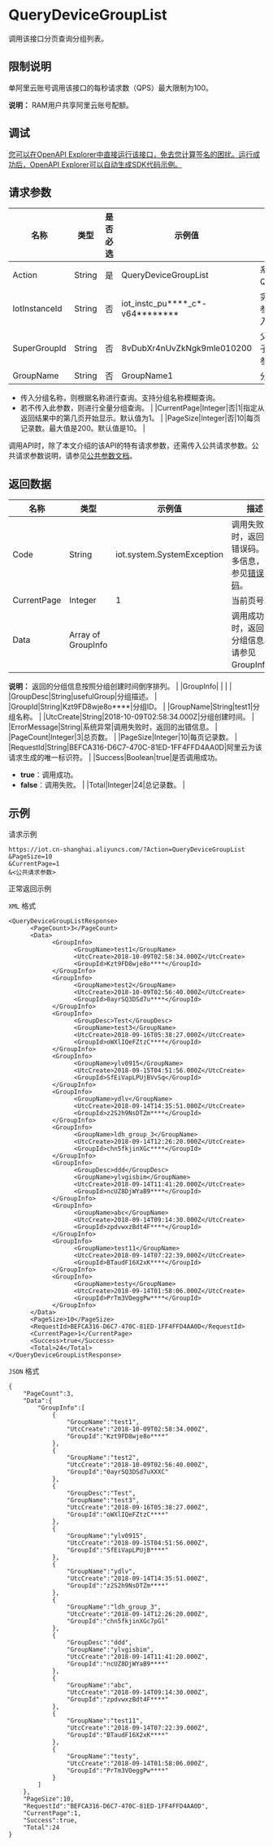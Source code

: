 # QueryDeviceGroupList

调用该接口分页查询分组列表。

## 限制说明

单阿里云账号调用该接口的每秒请求数（QPS）最大限制为100。

**说明：** RAM用户共享阿里云账号配额。

## 调试

[您可以在OpenAPI Explorer中直接运行该接口，免去您计算签名的困扰。运行成功后，OpenAPI Explorer可以自动生成SDK代码示例。](https://api.aliyun.com/#product=Iot&api=QueryDeviceGroupList&type=RPC&version=2018-01-20)

## 请求参数

|名称|类型|是否必选|示例值|描述|
|--|--|----|---|--|
|Action|String|是|QueryDeviceGroupList|系统规定参数。取值：QueryDeviceGroupList。 |
|IotInstanceId|String|否|iot\_instc\_pu\*\*\*\*\_c\*-v64\*\*\*\*\*\*\*\*|实例ID。公共实例不传此参数，企业版实例需传入。 |
|SuperGroupId|String|否|8vDubXr4nUvZkNgk9mle010200|父组ID。查询某父组下的子分组列表时，需传入此参数。 |
|GroupName|String|否|GroupName1|分组名称。

 -   传入分组名称，则根据名称进行查询。支持分组名称模糊查询。
-   若不传入此参数，则进行全量分组查询。 |
|CurrentPage|Integer|否|1|指定从返回结果中的第几页开始显示。默认值为1。 |
|PageSize|Integer|否|10|每页记录数。最大值是200。默认值是10。 |

调用API时，除了本文介绍的该API的特有请求参数，还需传入公共请求参数。公共请求参数说明，请参见[公共参数文档](~~30561~~)。

## 返回数据

|名称|类型|示例值|描述|
|--|--|---|--|
|Code|String|iot.system.SystemException|调用失败时，返回的错误码。更多信息，请参见[错误码](~~87387~~)。 |
|CurrentPage|Integer|1|当前页号。 |
|Data|Array of GroupInfo| |调用成功时，返回的分组信息。请参见GroupInfo。

 **说明：** 返回的分组信息按照分组创建时间倒序排列。 |
|GroupInfo| | | |
|GroupDesc|String|usefulGroup|分组描述。 |
|GroupId|String|Kzt9FD8wje8o\*\*\*\*|分组ID。 |
|GroupName|String|test1|分组名称。 |
|UtcCreate|String|2018-10-09T02:58:34.000Z|分组创建时间。 |
|ErrorMessage|String|系统异常|调用失败时，返回的出错信息。 |
|PageCount|Integer|3|总页数。 |
|PageSize|Integer|10|每页记录数。 |
|RequestId|String|BEFCA316-D6C7-470C-81ED-1FF4FFD4AA0D|阿里云为该请求生成的唯一标识符。 |
|Success|Boolean|true|是否调用成功。

 -   **true**：调用成功。
-   **false**：调用失败。 |
|Total|Integer|24|总记录数。 |

## 示例

请求示例

```
https://iot.cn-shanghai.aliyuncs.com/?Action=QueryDeviceGroupList
&PageSize=10
&CurrentPage=1
&<公共请求参数>
```

正常返回示例

`XML` 格式

```
<QueryDeviceGroupListResponse>
      <PageCount>3</PageCount>
      <Data>
            <GroupInfo>
                  <GroupName>test1</GroupName>
                  <UtcCreate>2018-10-09T02:58:34.000Z</UtcCreate>
                  <GroupId>Kzt9FD8wje8o****</GroupId>
            </GroupInfo>
            <GroupInfo>
                  <GroupName>test2</GroupName>
                  <UtcCreate>2018-10-09T02:56:40.000Z</UtcCreate>
                  <GroupId>0ayrSQ3DSd7u****</GroupId>
            </GroupInfo>
            <GroupInfo>
                  <GroupDesc>Test</GroupDesc>
                  <GroupName>test3</GroupName>
                  <UtcCreate>2018-09-16T05:38:27.000Z</UtcCreate>
                  <GroupId>oWXlIQeFZtzC****</GroupId>
            </GroupInfo>
            <GroupInfo>
                  <GroupName>ylv0915</GroupName>
                  <UtcCreate>2018-09-15T04:51:56.000Z</UtcCreate>
                  <GroupId>SfEiVapLPUjBVvSq</GroupId>
            </GroupInfo>
            <GroupInfo>
                  <GroupName>ydlv</GroupName>
                  <UtcCreate>2018-09-14T14:35:51.000Z</UtcCreate>
                  <GroupId>z2S2h9NsDTZm****</GroupId>
            </GroupInfo>
            <GroupInfo>
                  <GroupName>ldh_group_3</GroupName>
                  <UtcCreate>2018-09-14T12:26:20.000Z</UtcCreate>
                  <GroupId>chn5fkjinXGc****</GroupId>
            </GroupInfo>
            <GroupInfo>
                  <GroupDesc>ddd</GroupDesc>
                  <GroupName>ylvgisbim</GroupName>
                  <UtcCreate>2018-09-14T11:41:20.000Z</UtcCreate>
                  <GroupId>ncUZ8DjWYaB9****</GroupId>
            </GroupInfo>
            <GroupInfo>
                  <GroupName>abc</GroupName>
                  <UtcCreate>2018-09-14T09:14:30.000Z</UtcCreate>
                  <GroupId>zpdvwxzBdt4F****</GroupId>
            </GroupInfo>
            <GroupInfo>
                  <GroupName>test11</GroupName>
                  <UtcCreate>2018-09-14T07:22:39.000Z</UtcCreate>
                  <GroupId>BTaudF16X2xK****</GroupId>
            </GroupInfo>
            <GroupInfo>
                  <GroupName>testy</GroupName>
                  <UtcCreate>2018-09-14T01:58:06.000Z</UtcCreate>
                  <GroupId>PrTm3VOeggPw****</GroupId>
            </GroupInfo>
      </Data>
      <PageSize>10</PageSize>
      <RequestId>BEFCA316-D6C7-470C-81ED-1FF4FFD4AA0D</RequestId>
      <CurrentPage>1</CurrentPage>
      <Success>true</Success>
      <Total>24</Total>
</QueryDeviceGroupListResponse>
```

`JSON` 格式

```
{
    "PageCount":3,
    "Data":{
        "GroupInfo":[
            {
                "GroupName":"test1",
                "UtcCreate":"2018-10-09T02:58:34.000Z",
                "GroupId":"Kzt9FD8wje8o****"
            },
            {
                "GroupName":"test2",
                "UtcCreate":"2018-10-09T02:56:40.000Z",
                "GroupId":"0ayrSQ3DSd7uXXXC"
            },
            {
                "GroupDesc":"Test",
                "GroupName":"test3",
                "UtcCreate":"2018-09-16T05:38:27.000Z",
                "GroupId":"oWXlIQeFZtzC****"
            },
            {
                "GroupName":"ylv0915",
                "UtcCreate":"2018-09-15T04:51:56.000Z",
                "GroupId":"SfEiVapLPUjB****"
            },
            {
                "GroupName":"ydlv",
                "UtcCreate":"2018-09-14T14:35:51.000Z",
                "GroupId":"z2S2h9NsDTZm****"
            },
            {
                "GroupName":"ldh_group_3",
                "UtcCreate":"2018-09-14T12:26:20.000Z",
                "GroupId":"chn5fkjinXGc7pGl"
            },
            {
                "GroupDesc":"ddd",
                "GroupName":"ylvgisbim",
                "UtcCreate":"2018-09-14T11:41:20.000Z",
                "GroupId":"ncUZ8DjWYaB9****"
            },
            {
                "GroupName":"abc",
                "UtcCreate":"2018-09-14T09:14:30.000Z",
                "GroupId":"zpdvwxzBdt4F****"
            },
            {
                "GroupName":"test11",
                "UtcCreate":"2018-09-14T07:22:39.000Z",
                "GroupId":"BTaudF16X2xK****"
            },
            {
                "GroupName":"testy",
                "UtcCreate":"2018-09-14T01:58:06.000Z",
                "GroupId":"PrTm3VOeggPw****"
            }
        ]
    },
    "PageSize":10,
    "RequestId":"BEFCA316-D6C7-470C-81ED-1FF4FFD4AA0D",
    "CurrentPage":1,
    "Success":true,
    "Total":24
}
```

